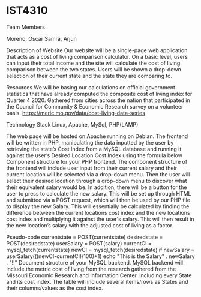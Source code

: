 # IST4310

Team Members

Moreno, Oscar
Samra, Arjun

Description of Website
Our website will be a single-page web application that acts as a cost of living
comparison calculator. On a basic level, users can input their total income and the site
will calculate the cost of living comparison between the two states. Users will be shown
a drop-down selection of their current state and the state they are comparing to.

Resources
We will be basing our calculations on official government statistics that have already
computed the composite cost of living index for Quarter 4 2020. Gathered from cities
across the nation that participated in the Council for Community & Economic Research
survey on a volunteer basis.
https://meric.mo.gov/data/cost-living-data-series

Technology Stack
Linux, Apache, MySql, PHP(LAMP)

The web page will be hosted on Apache running on Debian. The frontend will be written
in PHP, manipulating the data inputted by the user by retrieving the state’s Cost Index
from a MySQL database and running it against the user’s Desired Location Cost Index
using the formula below
Component structure for your PHP frontend.
The component structure of the frontend will include user input from their current salary and their current location will be selected via a
drop-down menu. Then the user will select their desired location through a drop-down menu to discover what their equivalent salary would be.
In addition, there will be a button for the user to press to calculate the new salary. This will be set up through HTML and submitted via a
POST request, which will then be used by our PHP file to display the new Salary. This will essentially be calculated by finding the difference
between the current locations cost index and the new locations cost index and multiplying it against the user's salary. This will then result
in the new location’s salary with the adjusted cost of living as a factor.

Pseudo-code
currentstate = POST(currentstate)
desiredstate = POST(desiredstate)
userSalary = POST(salary)
currentCI = mysql_fetch(currentstate)
newCI = mysql_fetch(desiredstate)
if
newSalary = userSalary(((newCI-currentCI)/100)+1)
echo "This is the Salary" . newSalary . "!!"
Document structure of your MySQL backend.
MySQL backend will include the metric cost of living from the research gathered from the Missouri Economic Research and Information Center.
Including every State and its cost index. The table will include several items/rows as States and their columns/values as the cost index.
